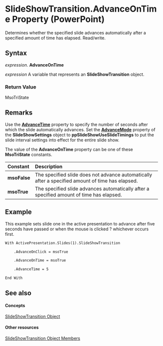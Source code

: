 
# SlideShowTransition.AdvanceOnTime Property (PowerPoint)

Determines whether the specified slide advances automatically after a specified amount of time has elapsed. Read/write.


## Syntax

 _expression_. **AdvanceOnTime**

 _expression_ A variable that represents an **SlideShowTransition** object.


### Return Value

MsoTriState


## Remarks

Use the  **[AdvanceTime](79a120d2-5777-5eaa-a522-36e7d3bd539a.md)** property to specify the number of seconds after which the slide automatically advances. Set the **[AdvanceMode](0fc398c3-b7e6-5301-a19d-381d8ff35155.md)** property of the **SlideShowSettings** object to **ppSlideShowUseSlideTimings** to put the slide interval settings into effect for the entire slide show.

The value of the  **AdvanceOnTime** property can be one of these **MsoTriState** constants.



|**Constant**|**Description**|
|:-----|:-----|
|**msoFalse**|The specified slide does not advance automatically after a specified amount of time has elapsed. |
|**msoTrue**| The specified slide advances automatically after a specified amount of time has elapsed.|

## Example

This example sets slide one in the active presentation to advance after five seconds have passed or when the mouse is clicked ? whichever occurs first.


```vb
With ActivePresentation.Slides(1).SlideShowTransition

    .AdvanceOnClick = msoTrue

    .AdvanceOnTime = msoTrue

    .AdvanceTime = 5

End With
```


## See also


#### Concepts


[SlideShowTransition Object](60707d0d-62a8-0366-c22f-c5c5635fd762.md)
#### Other resources


[SlideShowTransition Object Members](38c7de3f-ed1d-c01b-8b64-e60475c9ad2a.md)

